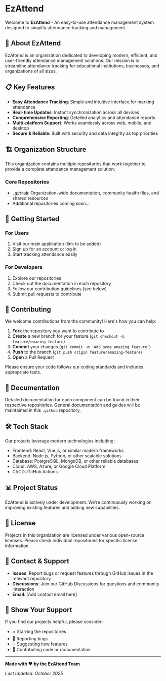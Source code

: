 # EzAttend

Welcome to **EzAttend** - An easy-to-use attendance management system designed to simplify attendance tracking and management.

## 🎯 About EzAttend

EzAttend is an organization dedicated to developing modern, efficient, and user-friendly attendance management solutions. Our mission is to streamline attendance tracking for educational institutions, businesses, and organizations of all sizes.

## 📋 Key Features

- **Easy Attendance Tracking**: Simple and intuitive interface for marking attendance
- **Real-time Updates**: Instant synchronization across all devices
- **Comprehensive Reporting**: Detailed analytics and attendance reports
- **Multi-platform Support**: Works seamlessly across web, mobile, and desktop
- **Secure & Reliable**: Built with security and data integrity as top priorities

## 🏗️ Organization Structure

This organization contains multiple repositories that work together to provide a complete attendance management solution:

### Core Repositories

- **`.github`**: Organization-wide documentation, community health files, and shared resources
- Additional repositories coming soon...

## 🚀 Getting Started

### For Users

1. Visit our main application (link to be added)
2. Sign up for an account or log in
3. Start tracking attendance easily

### For Developers

1. Explore our repositories
2. Check out the documentation in each repository
3. Follow our contribution guidelines (see below)
4. Submit pull requests to contribute

## 🤝 Contributing

We welcome contributions from the community! Here's how you can help:

1. **Fork** the repository you want to contribute to
2. **Create** a new branch for your feature (`git checkout -b feature/amazing-feature`)
3. **Commit** your changes (`git commit -m 'Add some amazing feature'`)
4. **Push** to the branch (`git push origin feature/amazing-feature`)
5. **Open** a Pull Request

Please ensure your code follows our coding standards and includes appropriate tests.

## 📖 Documentation

Detailed documentation for each component can be found in their respective repositories. General documentation and guides will be maintained in this `.github` repository.

## 🛠️ Tech Stack

Our projects leverage modern technologies including:

- Frontend: React, Vue.js, or similar modern frameworks
- Backend: Node.js, Python, or other scalable solutions
- Database: PostgreSQL, MongoDB, or other reliable databases
- Cloud: AWS, Azure, or Google Cloud Platform
- CI/CD: GitHub Actions

## 📊 Project Status

EzAttend is actively under development. We're continuously working on improving existing features and adding new capabilities.

## 📝 License

Projects in this organization are licensed under various open-source licenses. Please check individual repositories for specific license information.

## 📧 Contact & Support

- **Issues**: Report bugs or request features through GitHub Issues in the relevant repository
- **Discussions**: Join our GitHub Discussions for questions and community interaction
- **Email**: [Add contact email here]

## 🌟 Show Your Support

If you find our projects helpful, please consider:

- ⭐ Starring the repositories
- 🐛 Reporting bugs
- 💡 Suggesting new features
- 🤝 Contributing code or documentation

---

**Made with ❤️ by the EzAttend Team**

*Last updated: October 2025*